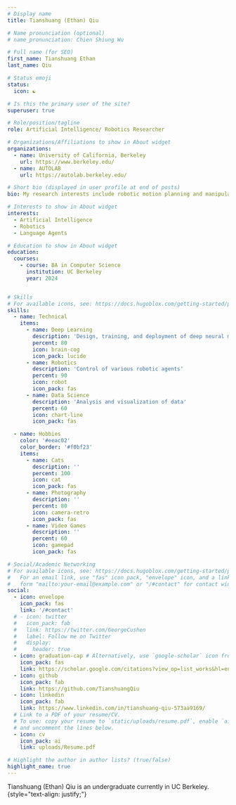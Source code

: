 ```yaml
---
# Display name
title: Tianshuang (Ethan) Qiu

# Name pronunciation (optional)
# name_pronunciation: Chien Shiung Wu

# Full name (for SEO)
first_name: Tianshuang Ethan
last_name: Qiu

# Status emoji
status:
  icon: ☯️

# Is this the primary user of the site?
superuser: true

# Role/position/tagline
role: Artificial Intelligence/ Robotics Researcher

# Organizations/Affiliations to show in About widget
organizations:
  - name: University of California, Berkeley
    url: https://www.berkeley.edu/
  - name: AUTOLAB
    url: https://autolab.berkeley.edu/

# Short bio (displayed in user profile at end of posts)
bio: My research interests include robotic motion planning and manipulation, language agents, and human-robot interaction.

# Interests to show in About widget
interests:
  - Artificial Intelligence
  - Robotics
  - Language Agents

# Education to show in About widget
education:
  courses:
    - course: BA in Computer Science
      institution: UC Berkeley
      year: 2024


# Skills
# For available icons, see: https://docs.hugoblox.com/getting-started/page-builder/#icons
skills:
  - name: Technical
    items:
      - name: Deep Learning
        description: 'Design, training, and deployment of deep neural models'
        percent: 80
        icon: brain-cog
        icon_pack: lucide
      - name: Robotics
        description: 'Control of various robotic agents'
        percent: 90
        icon: robot
        icon_pack: fas
      - name: Data Science
        description: 'Analysis and visualization of data'
        percent: 60
        icon: chart-line
        icon_pack: fas

  - name: Hobbies
    color: '#eeac02'
    color_border: '#f0bf23'
    items:
      - name: Cats
        description: ''
        percent: 100
        icon: cat
        icon_pack: fas
      - name: Photography
        description: ''
        percent: 80
        icon: camera-retro
        icon_pack: fas
      - name: Video Games
        description: ''
        percent: 60
        icon: gamepad
        icon_pack: fas

# Social/Academic Networking
# For available icons, see: https://docs.hugoblox.com/getting-started/page-builder/#icons
#   For an email link, use "fas" icon pack, "envelope" icon, and a link in the
#   form "mailto:your-email@example.com" or "/#contact" for contact widget.
social:
  - icon: envelope
    icon_pack: fas
    link: '/#contact'
  # - icon: twitter
  #   icon_pack: fab
  #   link: https://twitter.com/GeorgeCushen
  #   label: Follow me on Twitter
  #   display:
  #     header: true
  - icon: graduation-cap # Alternatively, use `google-scholar` icon from `ai` icon pack
    icon_pack: fas
    link: https://scholar.google.com/citations?view_op=list_works&hl=en&user=an0V-t4AAAAJ
  - icon: github
    icon_pack: fab
    link: https://github.com/TianshuangQiu
  - icon: linkedin
    icon_pack: fab
    link: https://www.linkedin.com/in/tianshuang-qiu-573aa9169/
  # Link to a PDF of your resume/CV.
  # To use: copy your resume to `static/uploads/resume.pdf`, enable `ai` icons in `params.yaml`,
  # and uncomment the lines below.
  - icon: cv
    icon_pack: ai
    link: uploads/Resume.pdf

# Highlight the author in author lists? (true/false)
highlight_name: true
---
```


Tianshuang (Ethan) Qiu is an undergraduate currently in UC Berkeley.
{style="text-align: justify;"}
